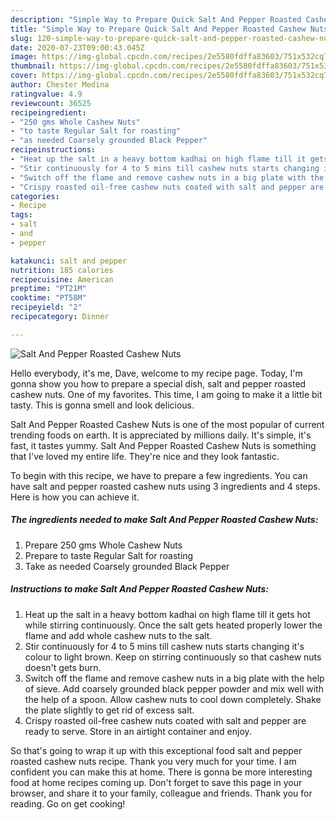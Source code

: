 ```yaml
---
description: "Simple Way to Prepare Quick Salt And Pepper Roasted Cashew Nuts"
title: "Simple Way to Prepare Quick Salt And Pepper Roasted Cashew Nuts"
slug: 120-simple-way-to-prepare-quick-salt-and-pepper-roasted-cashew-nuts
date: 2020-07-23T09:00:43.045Z
image: https://img-global.cpcdn.com/recipes/2e5580fdffa83603/751x532cq70/salt-and-pepper-roasted-cashew-nuts-recipe-main-photo.jpg
thumbnail: https://img-global.cpcdn.com/recipes/2e5580fdffa83603/751x532cq70/salt-and-pepper-roasted-cashew-nuts-recipe-main-photo.jpg
cover: https://img-global.cpcdn.com/recipes/2e5580fdffa83603/751x532cq70/salt-and-pepper-roasted-cashew-nuts-recipe-main-photo.jpg
author: Chester Medina
ratingvalue: 4.9
reviewcount: 36525
recipeingredient:
- "250 gms Whole Cashew Nuts"
- "to taste Regular Salt for roasting"
- "as needed Coarsely grounded Black Pepper"
recipeinstructions:
- "Heat up the salt in a heavy bottom kadhai on high flame till it gets hot while stirring continuously. Once the salt gets heated properly lower the flame and add whole cashew nuts to the salt."
- "Stir continuously for 4 to 5 mins till cashew nuts starts changing it&#39;s colour to light brown. Keep on stirring continuously so that cashew nuts doesn&#39;t gets burn."
- "Switch off the flame and remove cashew nuts in a big plate with the help of sieve. Add coarsely grounded black pepper powder and mix well with the help of a spoon. Allow cashew nuts to cool down completely. Shake the plate slightly to get rid of excess salt."
- "Crispy roasted oil-free cashew nuts coated with salt and pepper are ready to serve. Store in an airtight container and enjoy."
categories:
- Recipe
tags:
- salt
- and
- pepper

katakunci: salt and pepper 
nutrition: 185 calories
recipecuisine: American
preptime: "PT21M"
cooktime: "PT58M"
recipeyield: "2"
recipecategory: Dinner

---
```



![Salt And Pepper Roasted Cashew Nuts](https://img-global.cpcdn.com/recipes/2e5580fdffa83603/751x532cq70/salt-and-pepper-roasted-cashew-nuts-recipe-main-photo.jpg)

Hello everybody, it's me, Dave, welcome to my recipe page. Today, I'm gonna show you how to prepare a special dish, salt and pepper roasted cashew nuts. One of my favorites. This time, I am going to make it a little bit tasty. This is gonna smell and look delicious.



Salt And Pepper Roasted Cashew Nuts is one of the most popular of current trending foods on earth. It is appreciated by millions daily. It's simple, it's fast, it tastes yummy. Salt And Pepper Roasted Cashew Nuts is something that I've loved my entire life. They're nice and they look fantastic.


To begin with this recipe, we have to prepare a few ingredients. You can have salt and pepper roasted cashew nuts using 3 ingredients and 4 steps. Here is how you can achieve it.

<!--inarticleads1-->

##### The ingredients needed to make Salt And Pepper Roasted Cashew Nuts:

1. Prepare 250 gms Whole Cashew Nuts
1. Prepare to taste Regular Salt for roasting
1. Take as needed Coarsely grounded Black Pepper




<!--inarticleads2-->

##### Instructions to make Salt And Pepper Roasted Cashew Nuts:

1. Heat up the salt in a heavy bottom kadhai on high flame till it gets hot while stirring continuously. Once the salt gets heated properly lower the flame and add whole cashew nuts to the salt.
1. Stir continuously for 4 to 5 mins till cashew nuts starts changing it&#39;s colour to light brown. Keep on stirring continuously so that cashew nuts doesn&#39;t gets burn.
1. Switch off the flame and remove cashew nuts in a big plate with the help of sieve. Add coarsely grounded black pepper powder and mix well with the help of a spoon. Allow cashew nuts to cool down completely. Shake the plate slightly to get rid of excess salt.
1. Crispy roasted oil-free cashew nuts coated with salt and pepper are ready to serve. Store in an airtight container and enjoy.




So that's going to wrap it up with this exceptional food salt and pepper roasted cashew nuts recipe. Thank you very much for your time. I am confident you can make this at home. There is gonna be more interesting food at home recipes coming up. Don't forget to save this page in your browser, and share it to your family, colleague and friends. Thank you for reading. Go on get cooking!
